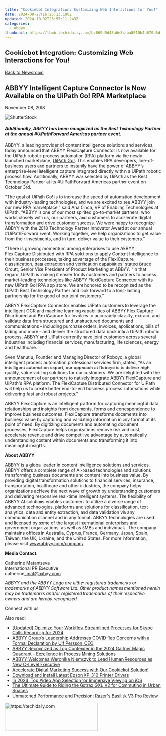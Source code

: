 ```yaml
---
title: "Cookiebot Integration: Customizing Web Interactions for You!"
date: 2024-09-27T16:25:13.190Z
updated: 2024-10-02T23:55:11.243Z
categories:
  - abbyy
thumbnail: https://thmb.techidaily.com/bc869d9d43a6e8eaba8010b4b670a5dfb48692bbace90e7ba999d6674c090e3f.jpg
---
```


## Cookiebot Integration: Customizing Web Interactions for You!

[Back to Newsroom](https://tools.techidaily.com/abbyy/products/)

## ABBYY Intelligent Capture Connector Is Now Available on the UiPath Go! RPA Marketplace

November 08, 2018

![ShutterStock](https://content.abbyy.com/-/media/project/abbyy/abbyy/branchtemplates/shutterstock_1272462163_1296-x-729.jpg?h=729&iar=0&w=1296)

#### _Additionally, ABBYY has been recognized as the Best Technology Partner at the annual #UiPathForward Americas partner event._

ABBYY, a leading provider of content intelligence solutions and services, today announced that ABBYY FlexiCapture Connector is now available for the UiPath robotic process automation (RPA) platform via the newly launched marketplace, [UiPath Go!](https://go.uipath.com/component/abbyy-flexicapture-connector-for-uipath-31cc20 "UiPath Go!"). This enables RPA developers, line-of-business users and partners to instantly have the power of ABBYY’s enterprise-level intelligent capture integrated directly within a UiPath robotic process flow. Additionally, ABBYY was selected by UiPath as the Best Technology Partner at its #UiPathForward Americas partner event on October 3rd.

“The goal of UiPath Go! is to increase the speed of automation development with industry-leading technologies, and we are excited to see ABBYY join our new RPA marketplace,” said Ana Cinca, VP of Enabling Technologies at UiPath. “ABBYY is one of our most spirited go-to-market partners, who works closely with us, our partners, and customers to accelerate digital transformation and drive customer success. We were happy to recognize ABBYY with the 2018 Technology Partner Innovator Award at our annual #UiPathForward event. Working together, we help organizations to get value from their investments, and in turn, deliver value to their customers.”

“There is growing momentum among enterprises to use ABBYY FlexiCapture Distributed with RPA solutions to apply Content Intelligence to their business processes, taking advantage of the FlexiCapture classification, data extraction and verification capabilities” stated Bruce Orcutt, Senior Vice President of Product Marketing at ABBYY. “In that regard, UiPath is making it easier for its customers and partners to access market-leading technologies like ABBYY FlexiCapture Connector with its new UiPath Go! RPA app store. We are honored to be recognized as the UiPath Best Technology Partner and look forward to a long-lasting partnership for the good of our joint customers.”

ABBYY FlexiCapture Connector enables UiPath customers to leverage the intelligent OCR and machine learning capabilities of ABBYY FlexiCapture Distributed and FlexiCapture for Invoices to accurately classify, extract, and validate data from structured and unstructured documents and communications – including purchase orders, invoices, applications, bills of lading and more – and deliver the structured data back into a UiPath robotic process. ABBYY and UiPath currently have joint customers across several industries including financial services, manufacturing, life sciences, energy and healthcare.

Sven Manutiu, Founder and Managing Director of Roboyo, a global intelligent process automation professional services firm, stated, “As an intelligent automation expert, our approach at Roboyo is to deliver high-quality, value-adding solutions for our customers. We are delighted with the announcement of our partners to natively integrate ABBYY FlexiCapture and UiPath's RPA platform. The FlexiCapture Distributed Connector for UiPath will help us to create better end-to-end business process automations while delivering fast and robust projects.”

ABBYY FlexiCapture is an intelligent platform for capturing meaningful data, relationships and insights from documents, forms and correspondence to improve business outcomes. FlexiCapture transforms documents into business value by capturing and validating information in any format at its point of need. By digitizing documents and automating document processes, FlexiCapture helps organizations remove risk and cost, accelerate revenue and drive competitive advantage by automatically understanding content within documents and transforming it into meaningful insights.

  
**About ABBYY**

ABBYY is a global leader in content intelligence solutions and services. ABBYY offers a complete range of AI-based technologies and solutions transforming business documents and content into business value. By providing digital transformation solutions to financial services, insurance, transportation, healthcare and other industries, the company helps organizations achieve the next wave of growth by understanding customers and delivering responsive real-time intelligent systems. The flexibility of ABBYY AI solutions enables customers to utilize a diverse range of advanced technologies, platforms and solutions for classification, text analytics, data and entity extraction, and data validation via any communication channel and in any format. ABBYY technologies are used and licensed by some of the largest international enterprises and government organizations, as well as SMBs and individuals. The company maintains offices in Australia, Cyprus, France, Germany, Japan, Spain, Taiwan, the UK, Ukraine, and the United States. For more information, please visit www.abbyy.com/company.

  
**Media Contact:**

Catherine Matantseva  
International PR Executive  
catherine\_mat@abbyy.com

  
_ABBYY and the ABBYY Logo are either registered trademarks or trademarks of ABBYY Software Ltd. Other product names mentioned herein may be trademarks and/or registered trademarks of their respective owners and are hereby recognized._

Connect with us

<ins class="adsbygoogle"
     style="display:block"
     data-ad-format="autorelaxed"
     data-ad-client="ca-pub-7571918770474297"
     data-ad-slot="1223367746"></ins>

<ins class="adsbygoogle"
     style="display:block"
     data-ad-client="ca-pub-7571918770474297"
     data-ad-slot="8358498916"
     data-ad-format="auto"
     data-full-width-responsive="true"></ins>

<span class="atpl-alsoreadstyle">Also read:</span>
<div><ul>
<li><a href="https://screen-sharing-recording.techidaily.com/updated-optimize-your-workflow-streamlined-processes-for-skype-calls-recording-for-2024/"><u>[Updated] Optimize Your Workflow Streamlined Processes for Skype Calls Recording for 2024</u></a></li>
<li><a href="https://discover-advanced.techidaily.com/abbyy-groups-leadership-addresses-covid-1eb-concerns-with-a-formal-declaration-by-ulf-persson-ceo/"><u>ABBYY Group's Leadership Addresses COVID-1eb Concerns with a Formal Declaration by Ulf Persson, CEO</u></a></li>
<li><a href="https://discover-advanced.techidaily.com/abbyy-recognized-as-top-contender-in-the-2024-gartner-magic-quadrant-excellence-in-process-mining-solutions/"><u>ABBYY Recognized as Top Contender in the 2024 Gartner Magic Quadrant - Excellence in Process Mining Solutions</u></a></li>
<li><a href="https://discover-advanced.techidaily.com/abbyy-welcomes-weronika-niemczyk-to-lead-human-resources-as-new-c-level-executive/"><u>ABBYY Welcomes Weronika Niemczyk to Lead Human Resources as New C-Level Executive</u></a></li>
<li><a href="https://discover-advanced.techidaily.com/accelerate-digital-marketing-success-with-our-cookiebot-solution/"><u>Accelerate Digital Marketing Success with Our Cookiebot Solution!</u></a></li>
<li><a href="https://hardware-help.techidaily.com/download-and-install-latest-epson-xp-310-printer-drivers/"><u>Download and Install Latest Epson XP-310 Printer Drivers</u></a></li>
<li><a href="https://article-knowledge.techidaily.com/in-2024-top-video-app-selection-for-immersive-viewing-on-ios/"><u>In 2024, Top Video App Selection for Immersive Viewing on iOS</u></a></li>
<li><a href="https://buynow-tips.techidaily.com/the-ultimate-guide-to-riding-the-gotrax-gxl-v2-for-commuting-in-urban-spaces/"><u>The Ultimate Guide to Riding the Gotrax GXL V2 for Commuting in Urban Spaces</u></a></li>
<li><a href="https://games-able.techidaily.com/unmatched-performance-and-precision-razers-basilisk-v3-pro-review/"><u>Unmatched Performance and Precision: Razer's Basilisk V3 Pro Review</u></a></li>
</ul></div>

<!-- affiliate ads begin -->
<a href="https://aligracehair.sjv.io/c/5597632/1972665/19272" target="_top" id="1972665">
  <img src="//a.impactradius-go.com/display-ad/19272-1972665" border="0" alt="https://techidaily.com" width="300" height="90"/>
</a>
<img height="0" width="0" src="https://aligracehair.sjv.io/i/5597632/1972665/19272" style="position:absolute;visibility:hidden;" border="0" />
<!-- affiliate ads end -->

